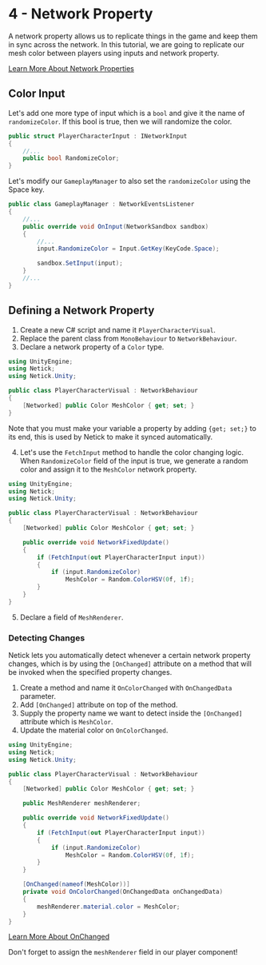# 4 - Network Property

A network property allows us to replicate things in the game and keep them in sync across the network.
In this tutorial, we are going to replicate our mesh color between players using inputs and network property.

[Learn More About Network Properties](../networked-state.md)

## Color Input
Let's add one more type of input which is a `bool` and give it the name of `randomizeColor`. If this bool is true, then we will randomize the color.  

```cs
public struct PlayerCharacterInput : INetworkInput
{
    //...    
    public bool RandomizeColor;    
}
```

Let's modify our `GameplayManager` to also set the `randomizeColor` using the Space key.
```cs
public class GameplayManager : NetworkEventsListener
{
    //...
    public override void OnInput(NetworkSandbox sandbox)
    {
        //...
        input.RandomizeColor = Input.GetKey(KeyCode.Space);

        sandbox.SetInput(input);
    }
    //...
}

```

## Defining a Network Property

1. Create a new C# script and name it `PlayerCharacterVisual`.
2. Replace the parent class from `MonoBehaviour` to `NetworkBehaviour`.
3. Declare a network property of a `Color` type. 

```cs
using UnityEngine;
using Netick;
using Netick.Unity;

public class PlayerCharacterVisual : NetworkBehaviour
{
    [Networked] public Color MeshColor { get; set; }
}
```
Note that you must make your variable a property by adding `{get; set;}` to its end, this is used by Netick to make it synced automatically.

4. Let's use the `FetchInput` method to handle the color changing logic. When `RandomizeColor` field of the input is true, we generate a random color and assign it to the `MeshColor` network property.

```cs
using UnityEngine;
using Netick;
using Netick.Unity;

public class PlayerCharacterVisual : NetworkBehaviour
{
    [Networked] public Color MeshColor { get; set; }

    public override void NetworkFixedUpdate()
    {
        if (FetchInput(out PlayerCharacterInput input))
        {
            if (input.RandomizeColor)
                MeshColor = Random.ColorHSV(0f, 1f);
        }
    }
}
```

5. Declare a field of `MeshRenderer`.

### Detecting Changes
Netick lets you automatically detect whenever a certain network property changes, which is by using the `[OnChanged]` attribute on a method that will be invoked when the specified property changes.

1. Create a method and name it `OnColorChanged` with `OnChangedData` parameter.
2. Add `[OnChanged]` attribute on top of the method.
3. Supply the property name we want to detect inside the `[OnChanged]` attribute which is `MeshColor`.
4. Update the material color on `OnColorChanged`.

```cs
using UnityEngine;
using Netick;
using Netick.Unity;

public class PlayerCharacterVisual : NetworkBehaviour
{
    [Networked] public Color MeshColor { get; set; }

    public MeshRenderer meshRenderer;

    public override void NetworkFixedUpdate()
    {
        if (FetchInput(out PlayerCharacterInput input))
        {
            if (input.RandomizeColor)
                MeshColor = Random.ColorHSV(0f, 1f);
        }
    }

    [OnChanged(nameof(MeshColor))]
    private void OnColorChanged(OnChangedData onChangedData)
    {
        meshRenderer.material.color = MeshColor;
    }
}
```

[Learn More About OnChanged](../change-callback.md)

Don't forget to assign the `meshRenderer` field in our player component!

<figure><img src="../../images/getting-started/104-networked-color.gif" alt=""><figcaption></figcaption></figure>